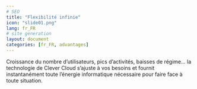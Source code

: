```yaml
---
# SEO
title: "Flexibilité infinie"
icon: "slide01.png"
lang: fr_FR
# site generation
layout: document
categories: [fr_FR, advantages]
---
```


Croissance du nombre d’utilisateurs, pics d’activités, baisses de régime…  la technologie de Clever Cloud s’ajuste à vos besoins et fournit instantanément toute l’énergie informatique nécessaire pour faire face à toute situation. 